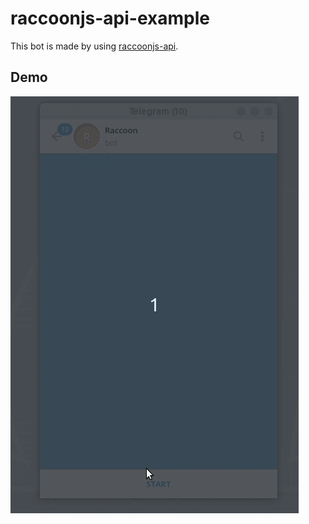 # raccoonjs-api-example

This bot is made by using [raccoonjs-api](https://github.com/josestg/raccoonjs-api).

## Demo

<img src="https://github.com/josestg/raccoonjs-api-example/blob/master/demo.gif" align="center">
